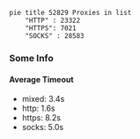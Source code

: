 
```mermaid
pie title 52829 Proxies in list
    "HTTP" : 23322
    "HTTPS": 7021
    "SOCKS" : 28583
```

### Some Info
#### Average Timeout

- mixed: 3.4s
- http: 1.6s
- https: 8.2s
- socks: 5.0s